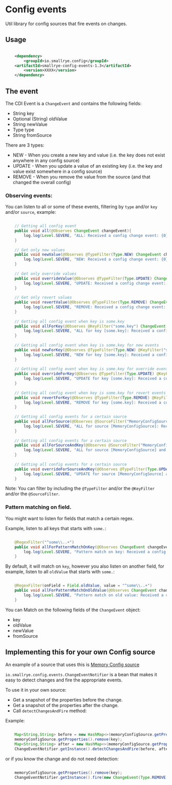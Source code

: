 # Config events

Util library for config sources that fire events on changes.

## Usage

```xml

    <dependency>
        <groupId>io.smallrye.config</groupId>
    <artifactId>smallrye-config-events-1.3</artifactId>
        <version>XXXX</version>
    </dependency>

```

## The event

The CDI Event is a `ChangeEvent` and contains the following fields: 

* String key
* Optional (String) oldValue
* String newValue 
* Type type
* String fromSource

There are 3 types: 

* NEW - When you create a new key and value (i.e. the key does not exist anywhere in any config source)
* UPDATE - When you update a value of an existing key (i.e. the key and value exist somewhere in a config source)
* REMOVE - When you remove the value from the source (and that changed the overall config)

### Observing events:

You can listen to all or some of these events, filtering by `type` and/or `key` and/or `source`, example:

```java

    // Getting all config event
    public void all(@Observes ChangeEvent changeEvent){
        log.log(Level.SEVERE, "ALL: Received a config change event: {0}", changeEvent);
    }
    
    // Get only new values
    public void newValue(@Observes @TypeFilter(Type.NEW) ChangeEvent changeEvent){
        log.log(Level.SEVERE, "NEW: Received a config change event: {0}", changeEvent);
    }
    
    // Get only override values
    public void overrideValue(@Observes @TypeFilter(Type.UPDATE) ChangeEvent changeEvent){
        log.log(Level.SEVERE, "UPDATE: Received a config change event: {0}", changeEvent);
    }
    
    // Get only revert values
    public void revertValue(@Observes @TypeFilter(Type.REMOVE) ChangeEvent changeEvent){
        log.log(Level.SEVERE, "REMOVE: Received a config change event: {0}", changeEvent);
    }
    
    // Getting all config event when key is some.key
    public void allForKey(@Observes @KeyFilter("some.key") ChangeEvent changeEvent){
        log.log(Level.SEVERE, "ALL for key [some.key]: Received a config change event: {0}", changeEvent);
    }
    
    // Getting all config event when key is some.key for new events
    public void newForKey(@Observes @TypeFilter(Type.NEW) @KeyFilter("some.key") ChangeEvent changeEvent){
        log.log(Level.SEVERE, "NEW for key [some.key]: Received a config change event: {0}", changeEvent);
    }
    
    // Getting all config event when key is some.key for override events
    public void overrideForKey(@Observes @TypeFilter(Type.UPDATE) @KeyFilter("some.key") ChangeEvent changeEvent){
        log.log(Level.SEVERE, "UPDATE for key [some.key]: Received a config change event: {0}", changeEvent);
    }
    
    // Getting all config event when key is some.key for revert events
    public void revertForKey(@Observes @TypeFilter(Type.REMOVE) @KeyFilter("some.key") ChangeEvent changeEvent){
        log.log(Level.SEVERE, "REMOVE for key [some.key]: Received a config change event: {0}", changeEvent);
    }
    
    // Getting all config events for a certain source
    public void allForSource(@Observes @SourceFilter("MemoryConfigSource") ChangeEvent changeEvent){
        log.log(Level.SEVERE, "ALL for source [MemoryConfigSource]: Received a config change event: {0}", changeEvent);
    }
    
    // Getting all config events for a certain source
    public void allForSourceAndKey(@Observes @SourceFilter("MemoryConfigSource") @KeyFilter("some.key")  ChangeEvent changeEvent){
        log.log(Level.SEVERE, "ALL for source [MemoryConfigSource] and for key [some.key]: Received a config change event: {0}", changeEvent);
    }
    
    // Getting all config events for a certain source
    public void overrideForSourceAndKey(@Observes @TypeFilter(Type.UPDATE) @SourceFilter("MemoryConfigSource") @KeyFilter("some.key")  ChangeEvent changeEvent){
        log.log(Level.SEVERE, "UPDATE for source [MemoryConfigSource] and for key [some.key]: Received a config change event: {0}", changeEvent);
    }

```

Note: You can filter by including the `@TypeFilter` and/or the `@KeyFilter` and/or the `@SourceFilter`.


### Pattern matching on field.

You might want to listen for fields that match a certain regex.

Example, listen to all keys that starts with `some.`:

```java

    @RegexFilter("^some\\..+") 
    public void allForPatternMatchOnKey(@Observes ChangeEvent changeEvent, EventMetadata meta){
        log.log(Level.SEVERE, "Pattern match on key: Received a config change event: {0}", changeEvent);
    }

```

By default, it will match on `key`, however you also listen on another field, 
for example, listen to all `oldValue` that starts with `some.`:

```java

    @RegexFilter(onField = Field.oldValue, value = "^some\\..+")
    public void allForPatternMatchOnOldValue(@Observes ChangeEvent changeEvent, EventMetadata meta){
        log.log(Level.SEVERE, "Pattern match on old value: Received a config change event: {0}", changeEvent);
    }

```

You can Match on the following fields of the `ChangeEvent` object:

* key
* oldValue
* newValue
* fromSource

## Implementing this for your own Config source

An example of a source that uses this is [Memory Config source](https://github.com/smallrye/smallrye-config/tree/master/extensions/sources/memory)

`io.smallrye.config.events.ChangeEventNotifier` is a bean that makes it easy to detect changes and fire the appropriate events. 

To use it in your own source:

* Get a snapshot of the properties before the change.
* Get a snapshot of the properties after the change.
* Call `detectChangesAndFire` method:

Example: 

```java
    
    Map<String,String> before = new HashMap<>(memoryConfigSource.getProperties());
    memoryConfigSource.getProperties().remove(key);
    Map<String,String> after = new HashMap<>(memoryConfigSource.getProperties());
    ChangeEventNotifier.getInstance().detectChangesAndFire(before, after,MemoryConfigSource.NAME)

```

or if you know the change and do not need detection:

```java

    memoryConfigSource.getProperties().remove(key);
    ChangeEventNotifier.getInstance().fire(new ChangeEvent(Type.REMOVE,key,getOptionalOldValue(oldValue),null,MemoryConfigSource.NAME));

```